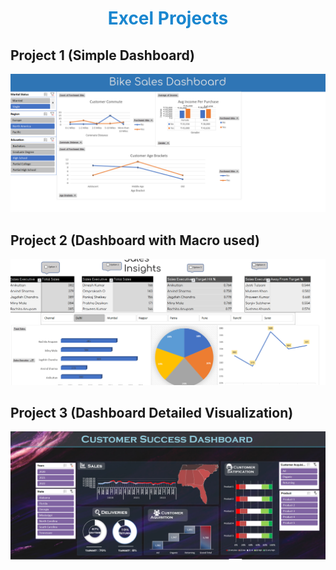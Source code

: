 <h1 align="center" style="color:#1986cf">Excel Projects</h1>
<h2>Project 1 (Simple Dashboard)</h2>
<div align="center"><img src="https://github.com/AkashHiremath856/Data-Analysis-Projects/blob/main/Excel/Project%201%20xlsx.png"></div>
<h2>Project 2 (Dashboard with Macro used)</h2>
<div align="center"><img src="https://github.com/AkashHiremath856/Data-Analysis-Projects/blob/main/Excel/image_2023-02-12_01-01-28.png"></div>
<h2>Project 3 (Dashboard Detailed Visualization)</h2>
<div align="center"><img src="https://github.com/AkashHiremath856/Data-Analysis-Projects/blob/main/Excel/project%203%20xlsx.png"></div>
